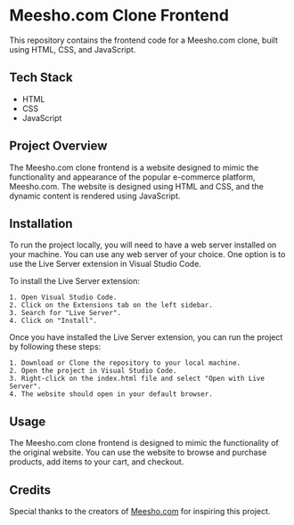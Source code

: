 
# Meesho.com Clone Frontend

This repository contains the frontend code for a Meesho.com clone, built using HTML, CSS, and JavaScript.
## Tech Stack

- HTML
- CSS
- JavaScript
## Project Overview

The Meesho.com clone frontend is a website designed to mimic the functionality and appearance of the popular e-commerce platform, Meesho.com. The website is designed using HTML and CSS, and the dynamic content is rendered using JavaScript.
## Installation

To run the project locally, you will need to have a web server installed on your machine. You can use any web server of your choice. One option is to use the Live Server extension in Visual Studio Code.

To install the Live Server extension:

    1. Open Visual Studio Code.
    2. Click on the Extensions tab on the left sidebar.
    3. Search for "Live Server".
    4. Click on "Install".

Once you have installed the Live Server extension, you can  run the project by following these steps:

    1. Download or Clone the repository to your local machine.
    2. Open the project in Visual Studio Code.
    3. Right-click on the index.html file and select "Open with Live Server".
    4. The website should open in your default browser.
## Usage

The Meesho.com clone frontend is designed to mimic the functionality of the original website. You can use the website to browse and purchase products, add items to your cart, and checkout.
## Credits
Special thanks to the creators of [Meesho.com](https://www.meesho.com/) for inspiring this project.



